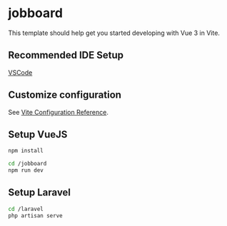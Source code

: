 # jobboard

This template should help get you started developing with Vue 3 in Vite.

## Recommended IDE Setup

[VSCode](https://code.visualstudio.com/)
## Customize configuration

See [Vite Configuration Reference](https://vitejs.dev/config/).

## Setup VueJS

```sh
npm install
```
```sh
cd /jobboard
npm run dev
```

## Setup Laravel

```sh
cd /laravel
php artisan serve
